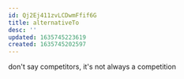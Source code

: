 ```yaml
---
id: Qj2Ej411zvLCDwmFfif6G
title: alternativeTo
desc: ''
updated: 1635745223619
created: 1635745202597
---
```




don't say competitors, it's not always a competition

